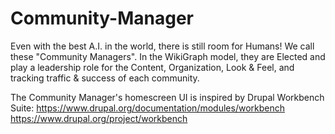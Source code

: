 # Community-Manager
Even with the best A.I. in the world, there is still room for Humans! We call these "Community Managers". In the WikiGraph model, they are Elected and play a leadership role for the Content, Organization, Look &amp; Feel, and tracking traffic &amp; success of each community.

The Community Manager's homescreen UI is inspired by Drupal Workbench Suite: https://www.drupal.org/documentation/modules/workbench https://www.drupal.org/project/workbench 
